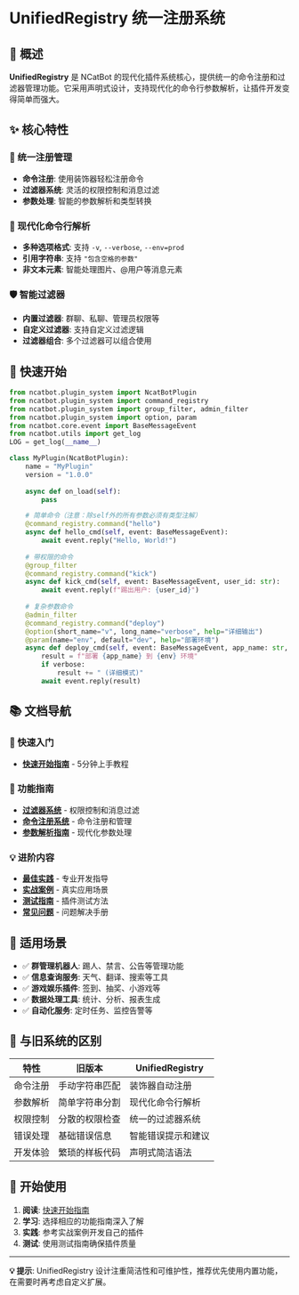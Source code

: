 # UnifiedRegistry 统一注册系统

## 🚀 概述

**UnifiedRegistry** 是 NCatBot 的现代化插件系统核心，提供统一的命令注册和过滤器管理功能。它采用声明式设计，支持现代化的命令行参数解析，让插件开发变得简单而强大。

## ✨ 核心特性

### 🎯 统一注册管理
- **命令注册**: 使用装饰器轻松注册命令
- **过滤器系统**: 灵活的权限控制和消息过滤
- **参数处理**: 智能的参数解析和类型转换

### 🔧 现代化命令行解析
- **多种选项格式**: 支持 `-v`, `--verbose`, `--env=prod`
- **引用字符串**: 支持 `"包含空格的参数"`
- **非文本元素**: 智能处理图片、@用户等消息元素

### 🛡️ 智能过滤器
- **内置过滤器**: 群聊、私聊、管理员权限等
- **自定义过滤器**: 支持自定义过滤逻辑
- **过滤器组合**: 多个过滤器可以组合使用

## 🚀 快速开始

```python
from ncatbot.plugin_system import NcatBotPlugin
from ncatbot.plugin_system import command_registry
from ncatbot.plugin_system import group_filter, admin_filter
from ncatbot.plugin_system import option, param
from ncatbot.core.event import BaseMessageEvent
from ncatbot.utils import get_log
LOG = get_log(__name__)

class MyPlugin(NcatBotPlugin):
    name = "MyPlugin"
    version = "1.0.0"
    
    async def on_load(self):
        pass

    # 简单命令（注意：除self外的所有参数必须有类型注解）
    @command_registry.command("hello")
    async def hello_cmd(self, event: BaseMessageEvent):
        await event.reply("Hello, World!")
    
    # 带权限的命令
    @group_filter
    @command_registry.command("kick")
    async def kick_cmd(self, event: BaseMessageEvent, user_id: str):
        await event.reply(f"踢出用户: {user_id}")
    
    # 复杂参数命令
    @admin_filter
    @command_registry.command("deploy")
    @option(short_name="v", long_name="verbose", help="详细输出")
    @param(name="env", default="dev", help="部署环境")
    async def deploy_cmd(self, event: BaseMessageEvent, app_name: str, env: str = "dev", verbose: bool = False):
        result = f"部署 {app_name} 到 {env} 环境"
        if verbose:
            result += " (详细模式)"
        await event.reply(result)
```

## 📚 文档导航

### 🎯 快速入门
- **[快速开始指南](./UnifiedRegistry-快速开始.md)** - 5分钟上手教程

### 📖 功能指南
- **[过滤器系统](./UnifiedRegistry-过滤器系统.md)** - 权限控制和消息过滤
- **[命令注册系统](./UnifiedRegistry-命令系统.md)** - 命令注册和管理
- **[参数解析指南](./UnifiedRegistry-参数解析.md)** - 现代化参数处理

### 💡 进阶内容
- **[最佳实践](./UnifiedRegistry-最佳实践.md)** - 专业开发指导
- **[实战案例](./UnifiedRegistry-实战案例.md)** - 真实应用场景
- **[测试指南](./UnifiedRegistry-测试指南.md)** - 插件测试方法
- **[常见问题](./UnifiedRegistry-FAQ.md)** - 问题解决手册

## 🎯 适用场景

- ✅ **群管理机器人**: 踢人、禁言、公告等管理功能
- ✅ **信息查询服务**: 天气、翻译、搜索等工具
- ✅ **游戏娱乐插件**: 签到、抽奖、小游戏等
- ✅ **数据处理工具**: 统计、分析、报表生成
- ✅ **自动化服务**: 定时任务、监控告警等

## 🔄 与旧系统的区别

| 特性 | 旧版本 | UnifiedRegistry |
|------|--------|-----------------|
| 命令注册 | 手动字符串匹配 | 装饰器自动注册 |
| 参数解析 | 简单字符串分割 | 现代化命令行解析 |
| 权限控制 | 分散的权限检查 | 统一的过滤器系统 |
| 错误处理 | 基础错误信息 | 智能错误提示和建议 |
| 开发体验 | 繁琐的样板代码 | 声明式简洁语法 |

## 🚦 开始使用

1. **阅读**: [快速开始指南](./UnifiedRegistry-快速开始.md)
2. **学习**: 选择相应的功能指南深入了解
3. **实践**: 参考实战案例开发自己的插件
4. **测试**: 使用测试指南确保插件质量

---

**💡 提示**: UnifiedRegistry 设计注重简洁性和可维护性，推荐优先使用内置功能，在需要时再考虑自定义扩展。
